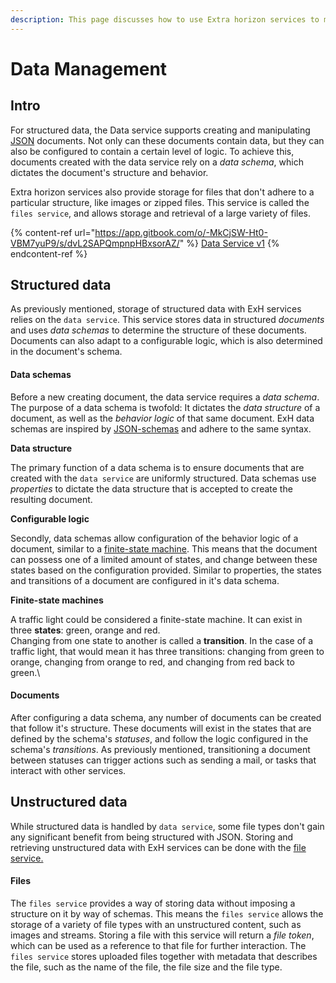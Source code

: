 ```yaml
---
description: This page discusses how to use Extra horizon services to manage data.
---
```


# Data Management

## Intro <a href="#markdown-header-introduction" id="markdown-header-introduction"></a>

For structured data, the Data service supports creating and manipulating [JSON](https://www.json.org) documents. Not only can these documents contain data, but they can also be configured to contain a certain level of logic. To achieve this, documents created with the data service rely on a _data schema_, which dictates the document's structure and behavior.

Extra horizon services also provide storage for files that don't adhere to a particular structure, like images or zipped files. This service is called the `files service`, and allows storage and retrieval of a large variety of files.

{% content-ref url="https://app.gitbook.com/o/-MkCjSW-Ht0-VBM7yuP9/s/dvL2SAPQmpnpHBxsorAZ/" %}
[Data Service v1](https://app.gitbook.com/o/-MkCjSW-Ht0-VBM7yuP9/s/dvL2SAPQmpnpHBxsorAZ/)
{% endcontent-ref %}

## Structured data <a href="#markdown-header-structured-data" id="markdown-header-structured-data"></a>

As previously mentioned, storage of structured data with ExH services relies on the `data service`. This service stores data in structured _documents_ and uses _data schemas_ to determine the structure of these documents. Documents can also adapt to a configurable logic, which is also determined in the document's schema.

#### Data schemas <a href="#markdown-header-data-schemas" id="markdown-header-data-schemas"></a>

Before a new creating document, the data service requires a _data schema_. The purpose of a data schema is twofold: It dictates the _data structure_ of a document, as well as the _behavior logic_ of that same document. ExH data schemas are inspired by [JSON-schemas](http://json-schema.org) and adhere to the same syntax.

**Data structure**

The primary function of a data schema is to ensure documents that are created with the `data service` are uniformly structured. Data schemas use _properties_ to dictate the data structure that is accepted to create the resulting document.

**Configurable logic**

Secondly, data schemas allow configuration of the behavior logic of a document, similar to a [finite-state machine](https://en.wikipedia.org/wiki/Finite-state\_machine). This means that the document can possess one of a limited amount of states, and change between these states based on the configuration provided. Similar to properties, the states and transitions of a document are configured in it's data schema.

**Finite-state machines**

A traffic light could be considered a finite-state machine. It can exist in three **states**: green, orange and red.\
Changing from one state to another is called a **transition**. In the case of a traffic light, that would mean it has three transitions: changing from green to orange, changing from orange to red, and changing from red back to green.\\

#### Documents <a href="#markdown-header-documents" id="markdown-header-documents"></a>

After configuring a data schema, any number of documents can be created that follow it's structure. These documents will exist in the states that are defined by the schema's _statuses_, and follow the logic configured in the schema's _transitions_. As previously mentioned, transitioning a document between statuses can trigger actions such as sending a mail, or tasks that interact with other services.

## Unstructured data <a href="#markdown-header-unstructured-data" id="markdown-header-unstructured-data"></a>

While structured data is handled by `data service`, some file types don't gain any significant benefit from being structured with JSON. Storing and retrieving unstructured data with ExH services can be done with the [file service.](broken-reference)

#### Files <a href="#markdown-header-files" id="markdown-header-files"></a>

The `files service` provides a way of storing data without imposing a structure on it by way of schemas. This means the `files service` allows the storage of a variety of file types with an unstructured content, such as images and streams. Storing a file with this service will return a _file token_, which can be used as a reference to that file for further interaction. The `files service` stores uploaded files together with metadata that describes the file, such as the name of the file, the file size and the file type.

